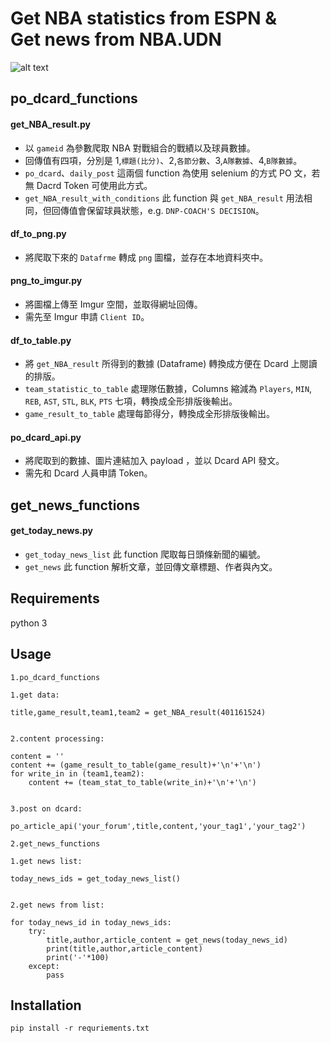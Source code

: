 # Get NBA statistics from ESPN & <br/>Get news from NBA.UDN
![alt text](https://miro.medium.com/max/1050/1*ypslG7x_vZF28O9X-l1ZVQ.jpeg)

## po_dcard_functions
#### get_NBA_result.py
* 以 `gameid` 為參數爬取 NBA 對戰組合的戰績以及球員數據。
* 回傳值有四項，分別是 1,`標題(比分)`、2,`各節分數`、3,`A隊數據`、4,`B隊數據`。
* `po_dcard`、`daily_post` 這兩個 function 為使用 selenium 的方式 PO 文，若無 Dacrd Token 可使用此方式。
* `get_NBA_result_with_conditions` 此 function 與 `get_NBA_result` 用法相同，但回傳值會保留球員狀態，e.g. `DNP-COACH'S DECISION`。
#### df_to_png.py
* 將爬取下來的 `Datafrme` 轉成 `png` 圖檔，並存在本地資料夾中。

#### png_to_imgur.py
* 將圖檔上傳至 Imgur 空間，並取得網址回傳。
* 需先至 Imgur 申請 `Client ID`。

#### df_to_table.py
* 將 `get_NBA_result` 所得到的數據 (Dataframe) 轉換成方便在 Dcard 上閱讀的排版。
* `team_statistic_to_table` 處理隊伍數據，Columns 縮減為 `Players`, `MIN`, `REB`, `AST`, `STL`, `BLK`, `PTS` 七項，轉換成全形排版後輸出。
* `game_result_to_table` 處理每節得分，轉換成全形排版後輸出。

#### po_dcard_api.py
* 將爬取到的數據、圖片連結加入 payload ，並以 Dcard API 發文。
* 需先和 Dcard 人員申請 Token。

## get_news_functions
#### get_today_news.py
* `get_today_news_list` 此 function 爬取每日頭條新聞的編號。
* `get_news` 此 function 解析文章，並回傳文章標題、作者與內文。

## Requirements
python 3

## Usage
`1.po_dcard_functions`

```
1.get data:

title,game_result,team1,team2 = get_NBA_result(401161524)


2.content processing:

content = ''
content += (game_result_to_table(game_result)+'\n'+'\n')
for write_in in (team1,team2):
    content += (team_stat_to_table(write_in)+'\n'+'\n')


3.post on dcard:

po_article_api('your_forum',title,content,'your_tag1','your_tag2')

```

`2.get_news_functions`

```
1.get news list:

today_news_ids = get_today_news_list()


2.get news from list:

for today_news_id in today_news_ids:
    try:
        title,author,article_content = get_news(today_news_id)
        print(title,author,article_content)
        print('-'*100)
    except:
        pass

```
## Installation
`pip install -r requriements.txt`

